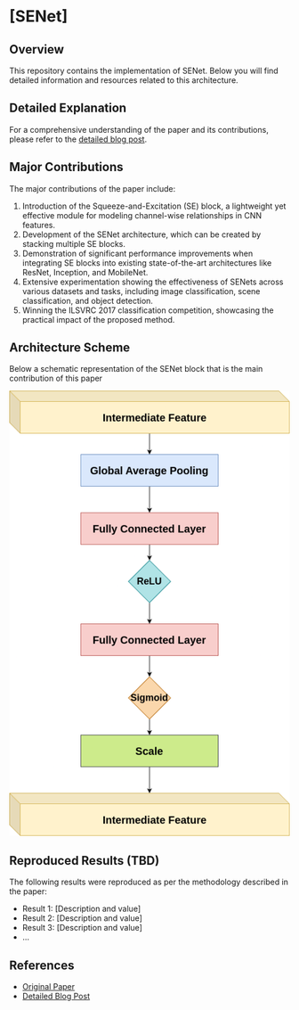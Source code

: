 # [SENet]

## Overview
This repository contains the implementation of SENet. Below you will find detailed information and resources related to this architecture.

## Detailed Explanation
For a comprehensive understanding of the paper and its contributions, please refer to the [detailed blog post](https://gvdmnni.notion.site/SENet-4af63658ec1f48649378e864c2232231?pvs=4).

## Major Contributions
The major contributions of the paper include:
1. Introduction of the Squeeze-and-Excitation (SE) block, a lightweight yet effective module for modeling channel-wise relationships in CNN features.
2. Development of the SENet architecture, which can be created by stacking multiple SE blocks.
3. Demonstration of significant performance improvements when integrating SE blocks into existing state-of-the-art architectures like ResNet, Inception, and MobileNet.
4. Extensive experimentation showing the effectiveness of SENets across various datasets and tasks, including image classification, scene classification, and object detection.
5. Winning the ILSVRC 2017 classification competition, showcasing the practical impact of the proposed method.

## Architecture Scheme
Below a schematic representation of the SENet block that is the main contribution of this paper 

![Image](./src/SENet_Block.png)




## Reproduced Results (TBD)
The following results were reproduced as per the methodology described in the paper:
- Result 1: [Description and value]
- Result 2: [Description and value]
- Result 3: [Description and value]
- ...


## References
- [Original Paper](https://arxiv.org/abs/1602.07360)
- [Detailed Blog Post](https://gvdmnni.notion.site/SENet-4af63658ec1f48649378e864c2232231?pvs=4)
